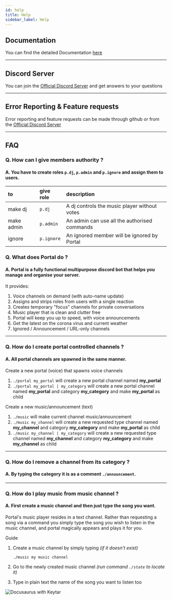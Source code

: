 ```yaml
---
id: help
title: Help
sidebar_label: Help
---
```


## Documentation

You can find the detailed Documentation [here](/docs)

---

## Discord Server

You can join the [Official Discord Server](https://discord.com/invite/nuKXgFXr5y) 
and get answers to your questions

---

## Error Reporting & Feature requests

Error reporting and feature requests can be made through github or from 
the [Official Discord Server](https://discord.com/invite/nuKXgFXr5y)

---

## FAQ

### Q. **How can I give members authority ?**
#### A. You have to create roles `p.dj`, `p.admin` and `p.ignore` and assign them to users.

| to         | give role  | description                                  |
| :--------- | :--------- | :------------------------------------------- |
| make dj    | `p.dj`     | A dj controls the music player without votes |
| make admin | `p.admin`  | An admin can use all the authorised commands |
| ignore     | `p.ignore` | An ignored member will be ignored by Portal  |

### Q. **What does Portal do ?**
#### A. Portal is a fully functional multipurpose discord bot that helps you manage and organise your server.
     
It provides:
1. Voice channels on demand (with auto-name update)
2. Assigns and strips roles from users with a single reaction
3. Creates temporary "focus" channels for private conversations
4. Music player that is clean and clutter free
5. Portal will keep you up to speed, with voice announcements
6. Get the latest on the corona virus and current weather
7. Ignored / Announcement / URL-only channels

---

### Q. **How do I create portal controlled channels ?**
#### A. All portal channels are spawned in the same manner.
 
Create a new portal (voice) that spawns voice channels
1. `./portal my_portal` 
    will create a new portal channel named **my_portal**
2. `./portal my_portal | my_category`
    will create a new portal channel named **my_portal** and category **my_category** and make **my_portal** as child

Create a new music/announcement (text)
1. `./music`
    will make current channel music/announcement
2. `./music my_channel`
    will create a new requested type channel named **my_channel** and category **my_category** and make **my_portal** as child
3. `./music my_channel | my_category`
    will create a new requested type channel named **my_channel** and category **my_category** and make **my_channel** as child

---

### Q. **How do I remove a channel from its category ?**
#### A. By typing the category it is as a comment `./announcement`.

---

### Q. **How do I play music from music channel ?**
#### A. First create a music channel and then just type the song you want.

Portal's music player resides in a text channel. Rather than requesting
a song via a command you simply type the song you wish to listen in the
music channel, and portal magically appears and plays it for you.

Guide
1. Create a music channel by simply typing _(if it doesn't exist)_
   ```
   ./music my music channel
   ```

2. Go to the newly created music channel _(run command `./state` to locate it)_

3. Type in plain text the name of the song you want to listen too

![Docusaurus with Keytar](/gif/music.gif)
